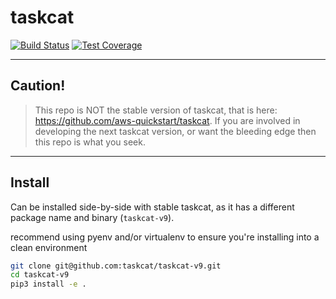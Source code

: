 # taskcat

[![Build Status](https://travis-ci.org/taskcat/taskcat-v9.svg?branch=master)](https://travis-ci.org/taskcat/taskcat-v9)
[![Test Coverage](https://img.shields.io/codecov/c/github/taskcat/taskcat-v9.svg)](https://codecov.io/github/taskcat/taskcat-v9)

---
## Caution!
> This repo is NOT the stable version of taskcat, that is here: https://github.com/aws-quickstart/taskcat. If you are involved in developing the next taskcat version,
or want the bleeding edge then this repo is what you seek.
---

## Install

Can be installed side-by-side with stable taskcat, as it has a different package name and binary (`taskcat-v9`).

recommend using pyenv and/or virtualenv to ensure you're installing into a clean environment

```bash
git clone git@github.com:taskcat/taskcat-v9.git
cd taskcat-v9
pip3 install -e .
```
